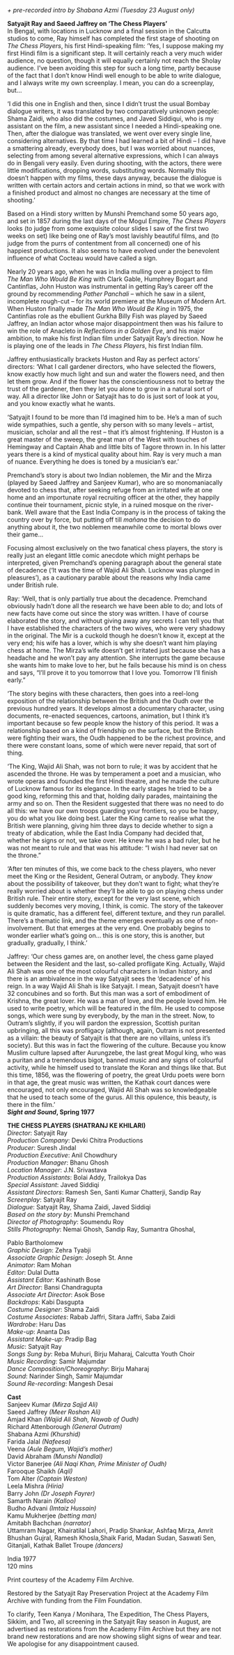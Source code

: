 
_+ pre-recorded intro by Shabana Azmi (Tuesday 23 August only)_

**Satyajit Ray and Saeed Jaffrey on ‘The Chess Players’**  
In Bengal, with locations in Lucknow and a final session in the Calcutta studios to come, Ray himself has completed the first stage of shooting on  
_The Chess Players_, his first Hindi-speaking film: ‘Yes, I suppose making my first Hindi film is a significant step. It will certainly reach a very much wider audience, no question, though it will equally certainly not reach the Sholay audience. I’ve been avoiding this step for such a long time, partly because of the fact that I don’t know Hindi well enough to be able to write dialogue, and I always write my own screenplay. I mean, you can do a screenplay, but...

‘I did this one in English and then, since I didn’t trust the usual Bombay dialogue writers, it was translated by two comparatively unknown people: Shama Zaidi, who also did the costumes, and Javed Siddiqui, who is my assistant on the film, a new assistant since I needed a Hindi-speaking one. Then, after the dialogue was translated, we went over every single line, considering alternatives. By that time I had learned a bit of Hindi – I did have a smattering already, everybody does, but I was worried about nuances, selecting from among several alternative expressions, which I can always do in Bengali very easily. Even during shooting, with the actors, there were little modifications, dropping words, substituting words. Normally this doesn’t happen with my films, these days anyway, because the dialogue is written with certain actors and certain actions in mind, so that we work with a finished product and almost no changes are necessary at the time of shooting.’

Based on a Hindi story written by Munshi Premchand some 50 years ago, and set in 1857 during the last days of the Mogul Empire, _The Chess Players_ looks (to judge from some exquisite colour slides I saw of the first two weeks on set) like being one of Ray’s most lavishly beautiful films, and (to judge from the purrs of contentment from all concerned) one of his happiest productions. It also seems to have evolved under the benevolent influence of what Cocteau would have called a sign.

Nearly 20 years ago, when he was in India mulling over a project to film  
_The Man Who Would Be King_ with Clark Gable, Humphrey Bogart and Cantinflas, John Huston was instrumental in getting Ray’s career off the ground by recommending _Pather Panchali_ – which he saw in a silent, incomplete rough-cut – for its world premiere at the Museum of Modern Art. When Huston finally made _The Man Who Would Be King_ in 1975, the Cantinfias role as the ebullient Gurkha Billy Fish was played by Saeed Jaffrey, an Indian actor whose major disappointment then was his failure to win the role of Anacleto in _Reflections in a Golden Eye_, and his major ambition, to make his first Indian film under Satyajit Ray’s direction. Now he is playing one of the leads in _The Chess Players_, his first Indian film.

Jaffrey enthusiastically brackets Huston and Ray as perfect actors’ directors: ‘What I call gardener directors, who have selected the flowers, know exactly how much light and sun and water the flowers need, and then let them grow. And if the flower has the conscientiousness not to betray the trust of the gardener, then they let you alone to grow in a natural sort of way. All a director like John or Satyajit has to do is just sort of look at you, and you know exactly what he wants.

‘Satyajit I found to be more than I’d imagined him to be. He’s a man of such wide sympathies, such a gentle, shy person with so many levels – artist, musician, scholar and all the rest – that it’s almost frightening. If Huston is a great master of the sweep, the great man of the West with touches of Hemingway and Captain Ahab and little bits of Tagore thrown in. In his latter years there is a kind of mystical quality about him. Ray is very much a man of nuance. Everything he does is toned by a musician’s ear.’

Premchand’s story is about two Indian noblemen, the Mir and the Mirza (played by Saeed Jaffrey and Sanjeev Kumar), who are so monomaniacally devoted to chess that, after seeking refuge from an irritated wife at one home and an importunate royal recruiting officer at the other, they happily continue their tournament, picnic style, in a ruined mosque on the river-bank. Well aware that the East India Company is in the process of taking the country over by force, but putting off till _mañana_ the decision to do anything about it, the two noblemen meanwhile come to mortal blows over their game...

Focusing almost exclusively on the two fanatical chess players, the story is really just an elegant little comic anecdote which might perhaps be interpreted, given Premchand’s opening paragraph about the general state of decadence (‘It was the time of Wajid Ali Shah. Lucknow was plunged in pleasures’), as a cautionary parable about the reasons why India came under British rule.

Ray: ‘Well, that is only partially true about the decadence. Premchand obviously hadn’t done all the research we have been able to do; and lots of new facts have come out since the story was written. I have of course elaborated the story, and without giving away any secrets I can tell you that I have established the characters of the two wives, who were very shadowy in the original. The Mir is a cuckold though he doesn’t know it, except at the very end; his wife has a lover, which is why she doesn’t want him playing chess at home. The Mirza’s wife doesn’t get irritated just because she has a headache and he won’t pay any attention. She interrupts the game because she wants him to make love to her, but he fails because his mind is on chess and says, “I’ll prove it to you tomorrow that I love you. Tomorrow I’ll finish early.”

‘The story begins with these characters, then goes into a reel-long exposition of the relationship between the British and the Oudh over the previous hundred years. It develops almost a documentary character, using documents, re-enacted sequences, cartoons, animation, but I think it’s important because so few people know the history of this period. It was a relationship based on a kind of friendship on the surface, but the British were fighting their wars, the Oudh happened to be the richest province, and there were constant loans, some of which were never repaid, that sort of thing.

‘The King, Wajid Ali Shah, was not born to rule; it was by accident that he ascended the throne. He was by temperament a poet and a musician, who wrote operas and founded the first Hindi theatre, and he made the culture of Lucknow famous for its elegance. In the early stages he tried to be a good king, reforming this and that, holding daily parades, maintaining the army and so on. Then the Resident suggested that there was no need to do all this: we have our own troops guarding your frontiers, so you be happy, you do what you like doing best. Later the King came to realise what the British were planning, giving him three days to decide whether to sign a treaty of abdication, while the East India Company had decided that, whether he signs or not, we take over. He knew he was a bad ruler, but he was not meant to rule and that was his attitude: “I wish I had never sat on the throne.”

‘After ten minutes of this, we come back to the chess players, who never meet the King or the Resident, General Outram, or anybody. They _know_ about the possibility of takeover, but they don’t want to fight; what they’re really worried about is whether they’ll be able to go on playing chess under British rule. Their entire story, except for the very last scene, which suddenly becomes very moving, I think, is comic. The story of the takeover is quite dramatic, has a different feel, different texture, and they run parallel. There’s a thematic link, and the theme emerges eventually as one of non-involvement. But that emerges at the very end. One probably begins to wonder earlier what’s going on… this is one story, this is another, but gradually, gradually, I think.’

Jaffrey: ‘Our chess games are, on another level, the chess game played between the Resident and the last, so-called profligate King. Actually, Wajid Ali Shah was one of the most colourful characters in Indian history, and there is an ambivalence in the way Satyajit sees the ‘decadence’ of his reign. In a way Wajid Ali Shah is like Satyajit. I mean, Satyajit doesn’t have 32 concubines and so forth. But this man was a sort of embodiment of Krishna, the great lover. He was a man of love, and the people loved him. He used to write poetry, which will be featured in the film. He used to compose songs, which were sung by everybody, by the man in the street. Now, to Outram’s slightly, if you will pardon the expression, Scottish puritan upbringing, all this was profligacy (although, again, Outram is not presented as a villain: the beauty of Satyajit is that there are no villains, unless it’s society). But this was in fact the flowering of the culture. Because you know Muslim culture lapsed after Aurungzebe, the last great Mogul king, who was a puritan and a tremendous bigot, banned music and any signs of colourful activity, while he himself used to translate the Koran and things like that. But this time, 1856, was the flowering of poetry, the great Urdu poets were born in that age, the great music was written, the Kathak court dances were encouraged, not only encouraged, Wajid Ali Shah was so knowledgeable that he used to teach some of the gurus. All this opulence, this beauty, is there in the film.’  
**_Sight and Sound_, Spring 1977**  

**THE CHESS PLAYERS (SHATRANJ KE KHILARI)**  
_Director_: Satyajit Ray  
_Production Company_: Devki Chitra Productions  
_Producer_: Suresh Jindal  
_Production Executive_: Anil Chowdhury  
_Production Manager_: Bhanu Ghosh  
_Location Manager_: J.N. Srivastava  
_Production Assistants_: Bolai Addy, Trailokya Das  
_Special Assistant_: Javed Siddiqi  
_Assistant Directors_: Ramesh Sen, Santi Kumar Chatterji, Sandip Ray  
_Screenplay_: Satyajit Ray  
_Dialogue_: Satyajit Ray, Shama Zaidi, Javed Siddiqi  
_Based on the story by_: Munshi Premchand  
_Director of Photography_: Soumendu Roy  
_Stills Photography_: Nemai Ghosh, Sandip Ray, Sumantra Ghoshal,

Pablo Bartholomew  
_Graphic Design_: Zehra Tyabji  
_Associate Graphic Design_: Joseph St. Anne  
_Animator_: Ram Mohan  
_Editor_: Dulal Dutta  
_Assistant Editor_: Kashinath Bose  
_Art Director_: Bansi Chandragupta  
_Associate Art Director_: Asok Bose  
_Backdrops_: Kabi Dasgupta  
_Costume Designer_: Shama Zaidi  
_Costume Associates_: Rabab Jaffri, Sitara Jaffri, Saba Zaidi  
_Wardrobe_: Haru Das  
_Make-up_: Ananta Das  
_Assistant Make-up_: Pradip Bag  
_Music_: Satyajit Ray  
_Songs Sung by_: Reba Muhuri, Birju Maharaj, Calcutta Youth Choir  
_Music Recording_: Samir Majumdar  
_Dance Composition/Choreography_: Birju Maharaj  
_Sound_: Narinder Singh, Samir Majumdar  
_Sound Re-recording_: Mangesh Desai  

**Cast**  
Sanjeev Kumar _(Mirza Sajjd Ali)_  
Saeed Jaffrey _(Meer Roshan Ali)_  
Amjad Khan _(Wajid Ali Shah, Nawab of Oudh)_  
Richard Attenborough _(General Outram)_  
Shabana Azmi _(Khurshid)_  
Farida Jalal _(Nafeesa)_  
Veena _(Aule Begum, Wajid’s mother)_  
David Abraham _(Munshi Nandlal)_  
Victor Banerjee _(Ali Naqi Khan, Prime Minister of Oudh)_  
Farooque Shaikh _(Aqil)_  
Tom Alter _(Captain Weston)_  
Leela Mishra _(Hiria)_  
Barry John _(Dr Joseph Fayrer)_  
Samarth Narain _(Kalloo)_  
Budho Advani _(Imtaiz Hussain)_  
Kamu Mukherjee _(betting man)_  
Amitabh Bachchan _(narrator)_  
Uttamram Nagar, Khairatilal Lahori, Pradip Shankar, Ashfaq Mirza,  Amrit Bhushan Gujral, Ramesh Khosla,Shaik Farid, Madan Sudan, Saswati Sen, Gitanjali, Kathak Ballet Troupe _(dancers)_  

India 1977  
120 mins  

Print courtesy of the Academy Film Archive.  

Restored by the Satyajit Ray Preservation Project at the Academy Film Archive with funding from the Film Foundation.  

To clarify, Teen Kanya / Monihara, The Expedition, The Chess Players, Sikkim, and Two, all screening in the Satyajit Ray season in August, are advertised as restorations from the Academy Film Archive but they are not brand new restorations and are now showing slight signs of wear and tear. We apologise for any disappointment caused.  
<!--stackedit_data:
eyJoaXN0b3J5IjpbMjEzMTI0MDk3NywtMTcxNDc1NTgyM119
-->